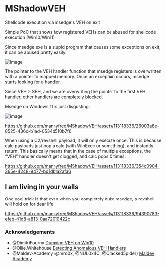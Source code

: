 # MShadowVEH
Shellcode execution via msedge's VEH on exit

Simple PoC that shows how registered VEHs can be abused for shellcode execution (Win10/Win11).

Since msedge.exe is a stupid program that causes some exceptions on exit, it can be abused pretty easily.

![image](https://github.com/mannyfred/MShadowVEH/assets/113118336/e37e28fd-ae67-40d3-a1d6-94d7a163d4e2)

The pointer to the VEH handler function that msedge registers is overwritten with a pointer to mapped memory.
Once an exception occurs, msedge starts looking for a handler. 

Since VEH > SEH, and we are overwriting the pointer to the first VEH handler, other handlers are completely blocked.

Msedge on Windows 11 is just disgusting:

![image](https://github.com/mannyfred/MShadowVEH/assets/113118336/2ef9d60b-3dc6-48df-9c4c-6c8bb2861f6f)



https://github.com/mannyfred/MShadowVEH/assets/113118336/26003a8e-8525-436c-b1ad-0534d510b7f6



When using a C2/revshell payload, it will only execute once. This is because calc payloads just pop a calc (with WinExec or something), and instantly return. 
This basically means that in the case of multiple exceptions, the "VEH" handler doesn't get clogged, and calc pops X times.



https://github.com/mannyfred/MShadowVEH/assets/113118336/354c0904-365e-4248-9477-bd1db1a2afa6



 
## I am living in your walls

One cool trick is that even when you completely nuke msedge, a revshell will hold on for dear life



https://github.com/mannyfred/MShadowVEH/assets/113118336/94390783-efeb-41d8-a813-0aa72010422c



### Acknowledgements
- @DimitriFourny [Dumping VEH on Win10](https://dimitrifourny.github.io/2020/06/11/dumping-veh-win10.html)
- @Ollie.Whitehouse [Detecting Anomalous VEH Handlers](https://research.nccgroup.com/2022/03/01/detecting-anomalous-vectored-exception-handlers-on-windows/)
- @Maldev-Academy (@mrd0x, @NUL0x4C, @Cracked5pider) [Maldev Academy](https://maldevacademy.com/)
